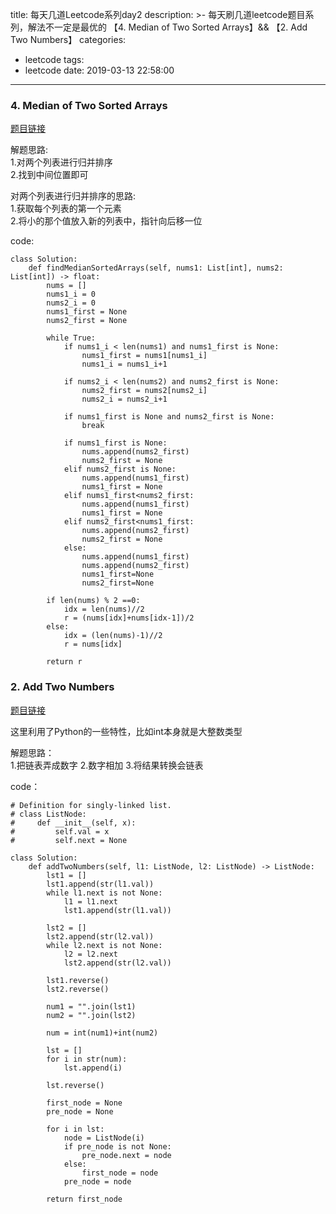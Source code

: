 title: 每天几道Leetcode系列day2
description: >-
  每天刷几道leetcode题目系列，解法不一定是最优的 【4. Median of Two Sorted Arrays】&& 【2. Add Two
  Numbers】
categories:
  - leetcode
tags:
  - leetcode
date: 2019-03-13 22:58:00
---
### 4. Median of Two Sorted Arrays

[题目链接](https://leetcode.com/problems/median-of-two-sorted-arrays/)

解题思路:  
1.对两个列表进行归并排序  
2.找到中间位置即可

对两个列表进行归并排序的思路:  
1.获取每个列表的第一个元素  
2.将小的那个值放入新的列表中，指针向后移一位

code:

```
class Solution:
    def findMedianSortedArrays(self, nums1: List[int], nums2: List[int]) -> float:
        nums = []
        nums1_i = 0
        nums2_i = 0
        nums1_first = None
        nums2_first = None

        while True:
            if nums1_i < len(nums1) and nums1_first is None:
                nums1_first = nums1[nums1_i]
                nums1_i = nums1_i+1

            if nums2_i < len(nums2) and nums2_first is None:
                nums2_first = nums2[nums2_i]
                nums2_i = nums2_i+1

            if nums1_first is None and nums2_first is None:
                break

            if nums1_first is None:
                nums.append(nums2_first)
                nums2_first = None
            elif nums2_first is None:
                nums.append(nums1_first)
                nums1_first = None
            elif nums1_first<nums2_first:
                nums.append(nums1_first)
                nums1_first = None
            elif nums2_first<nums1_first:
                nums.append(nums2_first)
                nums2_first = None
            else:
                nums.append(nums1_first)
                nums.append(nums2_first)
                nums1_first=None
                nums2_first=None

        if len(nums) % 2 ==0:
            idx = len(nums)//2
            r = (nums[idx]+nums[idx-1])/2
        else:
            idx = (len(nums)-1)//2
            r = nums[idx]
        
        return r
```



### 2. Add Two Numbers

[题目链接](https://leetcode.com/problems/add-two-numbers/)

这里利用了Python的一些特性，比如int本身就是大整数类型

解题思路：  
1.把链表弄成数字
2.数字相加
3.将结果转换会链表

code：

```
# Definition for singly-linked list.
# class ListNode:
#     def __init__(self, x):
#         self.val = x
#         self.next = None

class Solution:
    def addTwoNumbers(self, l1: ListNode, l2: ListNode) -> ListNode:
        lst1 = []
        lst1.append(str(l1.val))
        while l1.next is not None:
            l1 = l1.next
            lst1.append(str(l1.val))
            
        lst2 = []
        lst2.append(str(l2.val))
        while l2.next is not None:
            l2 = l2.next
            lst2.append(str(l2.val))
            
        lst1.reverse()
        lst2.reverse()

        num1 = "".join(lst1)
        num2 = "".join(lst2)

        num = int(num1)+int(num2)

        lst = []
        for i in str(num):
            lst.append(i)

        lst.reverse()

        first_node = None
        pre_node = None

        for i in lst:
            node = ListNode(i)
            if pre_node is not None:
                pre_node.next = node
            else:
                first_node = node
            pre_node = node

        return first_node

```